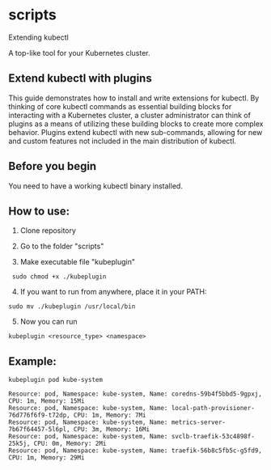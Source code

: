 # scripts

Extending kubectl

A top-like tool for your Kubernetes cluster.

## Extend kubectl with plugins
This guide demonstrates how to install and write extensions for kubectl. By thinking of core kubectl commands as essential building blocks for interacting with a Kubernetes cluster, a cluster administrator can think of plugins as a means of utilizing these building blocks to create more complex behavior. Plugins extend kubectl with new sub-commands, allowing for new and custom features not included in the main distribution of kubectl.

## Before you begin
You need to have a working kubectl binary installed.


## How to use:

1. Clone repository

2. Go to the folder "scripts"

3. Make executable file "kubeplugin"
  ```
   sudo chmod +x ./kubeplugin
  ```

4. If you want to run from anywhere, place it in your PATH:
  ```
  sudo mv ./kubeplugin /usr/local/bin
  ```

5. Now you can run
  ```
  kubeplugin <resource_type> <namespace>
  ```

## Example:
```
kubeplugin pod kube-system
```
```
Resource: pod, Namespace: kube-system, Name: coredns-59b4f5bbd5-9gpxj, CPU: 1m, Memory: 15Mi
Resource: pod, Namespace: kube-system, Name: local-path-provisioner-76d776f6f9-t72dp, CPU: 1m, Memory: 7Mi
Resource: pod, Namespace: kube-system, Name: metrics-server-7b67f64457-5l6pl, CPU: 3m, Memory: 16Mi
Resource: pod, Namespace: kube-system, Name: svclb-traefik-53c4898f-25k5j, CPU: 0m, Memory: 2Mi
Resource: pod, Namespace: kube-system, Name: traefik-56b8c5fb5c-g5fd9, CPU: 1m, Memory: 29Mi
```